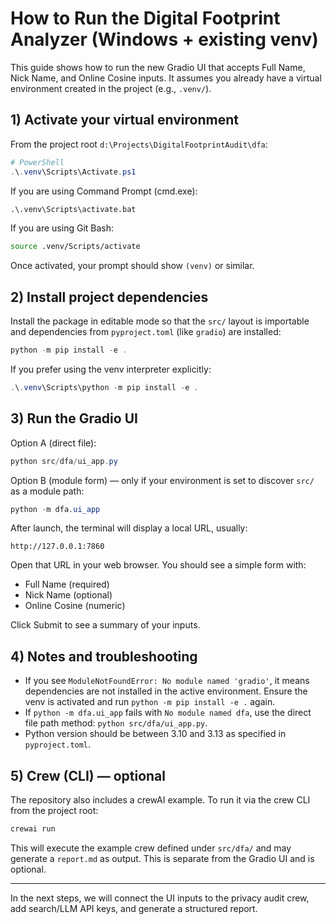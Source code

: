 # How to Run the Digital Footprint Analyzer (Windows + existing venv)

This guide shows how to run the new Gradio UI that accepts Full Name, Nick Name, and Online Cosine inputs. It assumes you already have a virtual environment created in the project (e.g., `.venv/`).

## 1) Activate your virtual environment

From the project root `d:\Projects\DigitalFootprintAudit\dfa`:

```powershell
# PowerShell
.\.venv\Scripts\Activate.ps1
```

If you are using Command Prompt (cmd.exe):

```bat
.\.venv\Scripts\activate.bat
```

If you are using Git Bash:

```bash
source .venv/Scripts/activate
```

Once activated, your prompt should show `(venv)` or similar.

## 2) Install project dependencies

Install the package in editable mode so that the `src/` layout is importable and dependencies from `pyproject.toml` (like `gradio`) are installed:

```powershell
python -m pip install -e .
```

If you prefer using the venv interpreter explicitly:

```powershell
.\.venv\Scripts\python -m pip install -e .
```

## 3) Run the Gradio UI

Option A (direct file):

```powershell
python src/dfa/ui_app.py
```

Option B (module form) — only if your environment is set to discover `src/` as a module path:

```powershell
python -m dfa.ui_app
```

After launch, the terminal will display a local URL, usually:

```
http://127.0.0.1:7860
```

Open that URL in your web browser. You should see a simple form with:
- Full Name (required)
- Nick Name (optional)
- Online Cosine (numeric)

Click Submit to see a summary of your inputs.

## 4) Notes and troubleshooting

- If you see `ModuleNotFoundError: No module named 'gradio'`, it means dependencies are not installed in the active environment. Ensure the venv is activated and run `python -m pip install -e .` again.
- If `python -m dfa.ui_app` fails with `No module named dfa`, use the direct file path method: `python src/dfa/ui_app.py`.
- Python version should be between 3.10 and 3.13 as specified in `pyproject.toml`.

## 5) Crew (CLI) — optional

The repository also includes a crewAI example. To run it via the crew CLI from the project root:

```powershell
crewai run
```

This will execute the example crew defined under `src/dfa/` and may generate a `report.md` as output. This is separate from the Gradio UI and is optional.

---

In the next steps, we will connect the UI inputs to the privacy audit crew, add search/LLM API keys, and generate a structured report.
